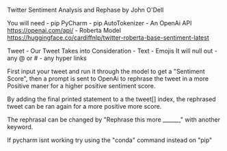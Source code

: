 Twitter Sentiment Analysis and Rephase by John O'Dell

You will need 
    - pip PyCharm
    - pip AutoTokenizer
    - An OpenAi API https://openai.com/api/
    - Roberta Model https://huggingface.co/cardiffnlp/twitter-roberta-base-sentiment-latest


Tweet - Our Tweet Takes into Consideration
    - Text
    - Emojis
It will null out
    - any @ or #
    - any hyper links

First input your tweet and run it through the model to get a "Sentiment Score", then a prompt is sent to OpenAi to rephrase the tweet in a more Positive maner for a higher positive sentiment score.

By adding the final printed statement to a the tweet[] index, the rephrased tweet can be ran again for a more positive more score.

The rephrasal can be changed by "Rephrase this more ______," with another keyword.

If pycharm isnt working try using the "conda" command instead on "pip"
